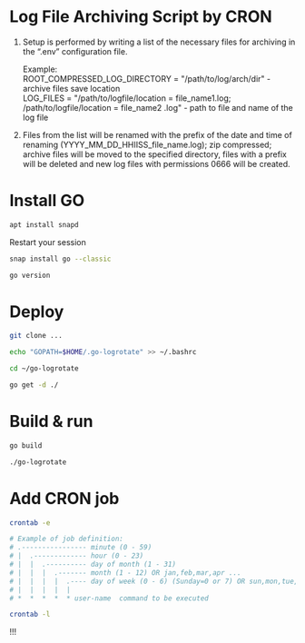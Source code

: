 # Log File Archiving Script by CRON
  
1. Setup is performed by writing a list of the necessary files for archiving in the “.env” configuration file.  
  
    Example:  
        ROOT_COMPRESSED_LOG_DIRECTORY = "/path/to/log/arch/dir" - archive files save location  
        LOG_FILES = "/path/to/logfile/location = file_name1.log; /path/to/logfile/location = file_name2 .log" - path to file and name of the log file  
  
2. Files from the list will be renamed with the prefix of the date and time of renaming (YYYY_MM_DD_HHIISS_file_name.log); zip compressed; archive files will be moved to the specified directory, files with a prefix will be deleted and new log files with permissions 0666 will be created.  
  
  
# Install GO

```bash
apt install snapd  
```
Restart your  session  
```bash  
snap install go --classic  
```
```bash
go version  
```
  
  
# Deploy  

```bash
git clone ...
```   
```bash
echo "GOPATH=$HOME/.go-logrotate" >> ~/.bashrc
```
```bash  
cd ~/go-logrotate
```
```bash  
go get -d ./
```  
  
  
# Build & run  
```bash
go build  
```
```bash
./go-logrotate
```  
  
# Add CRON job  

```bash
crontab -e
```  
```bash 
# Example of job definition:  
# .---------------- minute (0 - 59)  
# |  .------------- hour (0 - 23)  
# |  |  .---------- day of month (1 - 31)  
# |  |  |  .------- month (1 - 12) OR jan,feb,mar,apr ...  
# |  |  |  |  .---- day of week (0 - 6) (Sunday=0 or 7) OR sun,mon,tue,wed,thu,fri,sat  
# |  |  |  |  |  
# *  *  *  *  * user-name  command to be executed
```  
```bash   
crontab -l
```  


!!!

